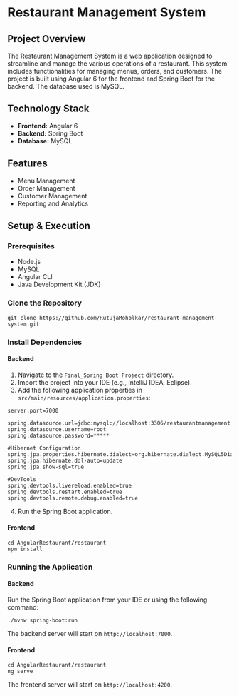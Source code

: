 # Restaurant Management System

## Project Overview

The Restaurant Management System is a web application designed to streamline and manage the various operations of a restaurant. This system includes functionalities for managing menus, orders, and customers. The project is built using Angular 6 for the frontend and Spring Boot for the backend. The database used is MySQL.

## Technology Stack

- **Frontend:** Angular 6
- **Backend:** Spring Boot
- **Database:** MySQL

## Features

- Menu Management
- Order Management
- Customer Management
- Reporting and Analytics

## Setup & Execution

### Prerequisites

- Node.js
- MySQL
- Angular CLI
- Java Development Kit (JDK)

### Clone the Repository
```
git clone https://github.com/RutujaMoholkar/restaurant-management-system.git
```

### Install Dependencies

#### Backend

1. Navigate to the `Final_Spring Boot Project` directory.
2. Import the project into your IDE (e.g., IntelliJ IDEA, Eclipse).
3. Add the following application properties in `src/main/resources/application.properties`:

```properties
server.port=7000

spring.datasource.url=jdbc:mysql://localhost:3306/restaurantmanagement
spring.datasource.username=root
spring.datasource.password=*****

#Hibernet Configuration
spring.jpa.properties.hibernate.dialect=org.hibernate.dialect.MySQL5Dialect
spring.jpa.hibernate.ddl-auto=update
spring.jpa.show-sql=true

#DevTools
spring.devtools.livereload.enabled=true
spring.devtools.restart.enabled=true 
spring.devtools.remote.debug.enabled=true
```

4. Run the Spring Boot application.
   
#### Frontend
```
cd AngularRestaurant/restaurant
npm install
```

### Running the Application

#### Backend

Run the Spring Boot application from your IDE or using the following command:
```
./mvnw spring-boot:run
```
The backend server will start on `http://localhost:7000`.

#### Frontend
```
cd AngularRestaurant/restaurant
ng serve
```
The frontend server will start on `http://localhost:4200`.



